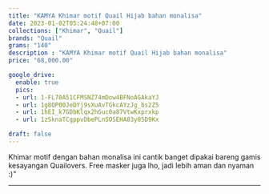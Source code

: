 ```yaml
---
title: "KAMYA Khimar motif Quail Hijab bahan monalisa"
date: 2023-01-02T05:24:48+07:00
collections: ["Khimar", "Quail"]
brands: "Quail"
grams: "140"
description : "KAMYA Khimar motif Quail Hijab bahan monalisa"
price: "68,000.00"

google_drive:
  enable: true
  pics:
  - url: 1-FL70A51CFMSNZ74mDow4BFNoAGAkaYJ
  - url: 1g8QP00JeDYj9sXuAvTGkcAYzJg_bs2Z5
  - url: 1hEI_k7GDbKlqx2hGuc0a87VtwKxprxkp
  - url: 1zSknaTCgppvDbePLnSOSEHA83y85D9Kx

draft: false
---
```


Khimar motif dengan bahan monalisa ini cantik banget dipakai bareng gamis kesayangan Quailovers. Free masker juga lho, jadi lebih aman dan nyaman :)"

----------    
 
